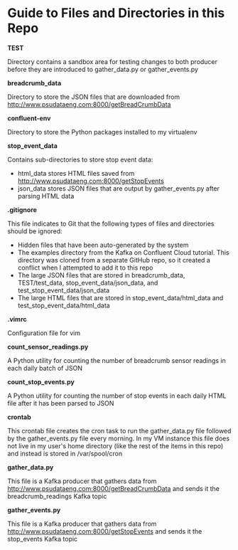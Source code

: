 # Guide to Files and Directories in this Repo
**TEST**

Directory contains a sandbox area for testing changes to both producer before they are introduced to gather_data.py or gather_events.py

**breadcrumb_data**

Directory to store the JSON files that are downloaded from http://www.psudataeng.com:8000/getBreadCrumbData

**confluent-env**

Directory to store the Python packages installed to my virtualenv

**stop_event_data**

Contains sub-directories to store stop event data:

- html_data stores HTML files saved from http://www.psudataeng.com:8000/getStopEvents
- json_data stores JSON files that are output by gather_events.py after parsing HTML data

**.gitignore**

This file indicates to Git that the following types of files and directories should be ignored:

- Hidden files that have been auto-generated by the system
- The examples directory from the Kafka on Confluent Cloud tutorial. This directory was cloned from a separate GitHub repo, so it created a conflict when I attempted to add it to this repo
- The large JSON files that are stored in breadcrumb_data, TEST/test_data, stop_event_data/json_data, and test_stop_event_data/json_data
- The large HTML files that are stored in stop_event_data/html_data and test_stop_event_data/html_data

**.vimrc**

Configuration file for vim

**count_sensor_readings.py**

A Python utility for counting the number of breadcrumb sensor readings in each daily batch of JSON

**count_stop_events.py**

A Python utility for counting the number of stop events in each daily HTML file after it has been parsed to JSON

**crontab**

This crontab file creates the cron task to run the gather_data.py file followed by the gather_events.py file every morning. In my VM instance this file does not live in my user's home directory (like the rest of the items in this repo) and instead is stored in /var/spool/cron

**gather_data.py**

This file is a Kafka producer that gathers data from http://www.psudataeng.com:8000/getBreadCrumbData and sends it the breadcrumb_readings Kafka topic

**gather_events.py**

This file is a Kafka producer that gathers data from http://www.psudataeng.com:8000/getStopEvents and sends it the stop_events Kafka topic
